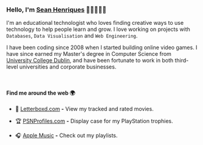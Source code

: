### Hello, I'm [Sean Henriques](https://iadt.ie/about/staff/sean-henriques/) 👋🏻👨🏻‍💻

I'm an educational technologist who loves finding creative ways to use technology to help people learn and grow.  I love working on projects with `Databases`, `Data Visualisation` and `Web Engineering`.

I have been coding since 2008 when I started building online video games.  I have since earned my Master's degree in Computer Science from [University College Dublin](https://www.ucd.ie/), and have been fortunate to work in both third-level universities and corporate businesses.

<br>

#### Find me around the web 🌍
- 🍿 [Letterboxd.com](https://letterboxd.com/seanhenriques/) **-** View my tracked and rated movies.

- 🏆 [PSNProfiles.com](https://psnprofiles.com/shenriques95?order=percent) **-** Display case for my PlayStation trophies.

- 🎧 [Apple Music](https://music.apple.com/profile/seanhenriques) **-** Check out my playlists.
